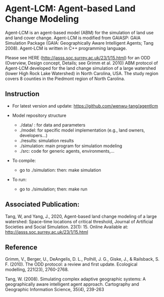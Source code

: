 # Agent-LCM: Agent-based Land Change Modeling
Agent-LCM is an agent-based model (ABM) for the simulation of land use and land cover change. Agent-LCM is modified from GAIASP: GAIA Simulation Package (GAIA: Geographically Aware Intelligent Agents; Tang 2008). Agent-LCM is written in C++ programming language. 

Please see HERE (http://jasss.soc.surrey.ac.uk/23/1/15.html) for an ODD (Overview, Design concept, Details; see Grimm et al. 2010) ABM protocol of Agent-LCM developed for the land change simulation of a large watershed (lower High Rock Lake Watershed) in North Carolina, USA. The study region covers 8 counties in the Piedmont region of North Carolina. 

## Instruction

* For latest version and update: https://github.com/wenwu-tang/agentlcm

* Model repository structure
	* ./data/ : for data and parameters
	* ./model: for specific model implementation (e.g., land owners, developers...)
	* ./results: simulation results
	* ./simulation: main program for simulation modeling
	* ./src: code for generic agents, environments,...

* To compile: 
	* go to ./simulation: then: make simulation

* To run:
	* go to ./simulation; then: make run

## Associated Publication: 

Tang, W, and Yang, J., 2020, Agent-based land change modeling of a large watershed: Space-time locations of critical threshold, Journal of Artificial Societies and Social Simulation. 23(1): 15. Online Available at: http://jasss.soc.surrey.ac.uk/23/1/15.html

## Reference

Grimm, V., Berger, U., DeAngelis, D. L., Polhill, J. G., Giske, J., & Railsback, S. F. (2010). The ODD protocol: a review and first update. Ecological modelling, 221(23), 2760-2768.

Tang, W. (2008). Simulating complex adaptive geographic systems: A geographically aware intelligent agent approach. Cartography and Geographic Information Science, 35(4), 239-263
